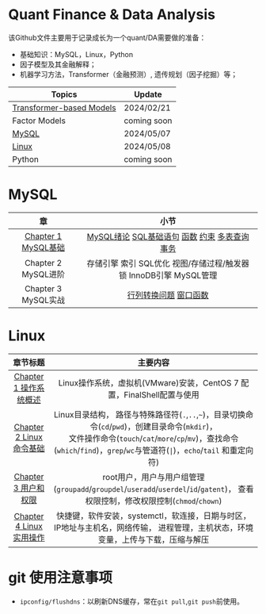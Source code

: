 Quant Finance & Data Analysis
==============================
该Github文件主要用于记录成长为一个quant/DA需要做的准备：
- 基础知识：MySQL，Linux，Python
- 因子模型及其金融解释；
- 机器学习方法，Transformer（金融预测）, 遗传规划（因子挖掘）等；


|Topics                     |         Update                             |                                              
| ---                       |---                                              |                                        
|[Transformer-based Models](./notebooks/Topic1.md)   |2024/02/21 |          
|Factor Models              |         coming soon                             |
|[MySQL](#mysql)                   |        2024/05/07           |                                   
| [Linux](#linux)                    |               2024/05/08                  |       
|Python                     |    coming soon                                  |
 

MySQL
==========================
|章|小节|
|:---:|:---:|
|[Chapter 1 MySQL基础](./notebooks/MySQL/MySQL.md) |[MySQL绪论](./notebooks/MySQL/MySQLC1S1.md)  [SQL基础语句](./notebooks/MySQL/MySQLC1S2.md)  [函数](./notebooks/MySQL/MySQLC1S3.md)  [约束](./notebooks/MySQL/MySQLC1S4.md)  [多表查询](./notebooks/MySQL/MySQLC1S5.md)  [事务](./notebooks/MySQL/MySQLC1S6.md)|
|Chapter 2 MySQL进阶 |存储引擎  索引  SQL优化  视图/存储过程/触发器 锁 InnoDB引擎 MySQL管理|
|Chapter 3 MySQL实战 |[行列转换问题](./notebooks/MySQL/MySQLC3S1.md) [窗口函数](./notebooks/MySQL/MySQLC3S2.md)|


Linux
==========================
|章节标题|主要内容|
|:---:|:---:|
|[Chapter 1 操作系统概述](./notebooks/Linux/LinuxC1.md)  |Linux操作系统，虚拟机(VMware)安装，CentOS 7 配置，FinalShell配置与使用|
|[Chapter 2 Linux命令基础](./notebooks/Linux/LinuxC2.md)|Linux目录结构， 路径与特殊路径符(`.`,`..`,`~`)，目录切换命令(`cd`/`pwd`)，创建目录命令(`mkdir`)， <br> 文件操作命令(`touch`/`cat`/`more`/`cp`/`mv`)，查找命令(`which`/`find`)，`grep`/`wc`与管道符(`\|`)，`echo`/`tail` 和重定向符)|
|[Chapter 3 用户和权限](./notebooks/Linux/LinuxC3.md) |root用户，用户与用户组管理(`groupadd`/`groupdel`/`useradd`/`userdel`/`id`/`gatent`)， 查看权限控制，修改权限控制(`chmod`/`chown`)|
|[Chapter 4 Linux实用操作](./notebooks/Linux/LinuxC4.md) |快捷键，软件安装，systemctl，软连接，日期与时区，IP地址与主机名，网络传输， 进程管理，主机状态，环境变量，上传与下载，压缩与解压|



git 使用注意事项
==========================
- `ipconfig/flushdns`：以刷新DNS缓存，常在`git pull`,`git push`前使用。
